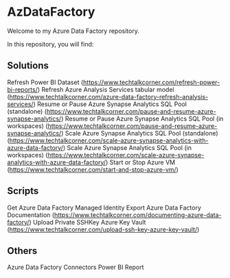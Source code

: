 # AzDataFactory
Welcome to my Azure Data Factory repository.

In this repository, you will find:

## Solutions

Refresh Power BI Dataset (https://www.techtalkcorner.com/refresh-power-bi-reports/)
Refresh Azure Analysis Services tabular model (https://www.techtalkcorner.com/azure-data-factory-refresh-analysis-services/)
Resume or Pause Azure Synapse Analytics SQL Pool (standalone) (https://www.techtalkcorner.com/pause-and-resume-azure-synapse-analytics/)
Resume or Pause Azure Synapse Analytics SQL Pool (in workspaces) (https://www.techtalkcorner.com/pause-and-resume-azure-synapse-analytics/)
Scale Azure Synapse Analytics SQL Pool (standalone) (https://www.techtalkcorner.com/scale-azure-synapse-analytics-with-azure-data-factory/)
Scale Azure Synapse Analytics SQL Pool (in workspaces) (https://www.techtalkcorner.com/scale-azure-synapse-analytics-with-azure-data-factory/)
Start or Stop Azure VM (https://www.techtalkcorner.com/start-and-stop-azure-vm/)

## Scripts
Get Azure Data Factory Managed Identity
Export Azure Data Factory Documentation (https://www.techtalkcorner.com/documenting-azure-data-factory/)
Upload Private SSHKey Azure Key Vault (https://www.techtalkcorner.com/upload-ssh-key-azure-key-vault/)

## Others
Azure Data Factory Connectors Power BI Report

